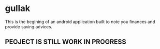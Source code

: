 # gullak

This is the begining of an android application built to note you finances and provide saving advices.

## PEOJECT IS STILL WORK IN PROGRESS
